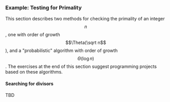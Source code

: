 ### Example: Testing for Primality

This section describes two methods for checking the primality of an integer $$n$$, one with order of growth $$\Theta(\sqrt n$$), and a "probabilistic" algorithm with order of growth $$\Theta(\log n)$$. The exercises at the end of this section suggest programming projects based on these algorithms.


#### Searching for divisors

TBD